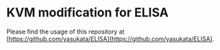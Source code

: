 # KVM modification for ELISA

Please find the usage of this repository at [https://github.com/yasukata/ELISA](https://github.com/yasukata/ELISA).

